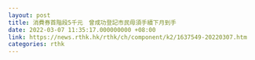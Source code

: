 ```yaml
---
layout: post
title: 消費券首階段5千元　曾成功登記市民毋須手續下月到手
date: 2022-03-07 11:35:17.000000000 +08:00
link: https://news.rthk.hk/rthk/ch/component/k2/1637549-20220307.htm
categories: rthk
---
```



